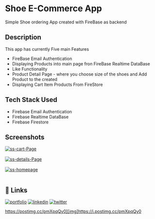 # Shoe E-Commerce App

Simple Shoe ordering App created with FireBase as backend

## Description

This app has currently Five main Features

* FireBase Email Authentication
* Displaying Products into main page fron FireBase Realtime DataBase
* Like Functionality
* Product Detail Page - where you choose size of the shoes and Add Product to the created
* Displaying Cart Item Products From FireStore

## Tech Stack Used

* Firebase Email Authentication
* Firebase Realtime DataBase
* Firebase Firestore

## Screenshots

<a href="https://postimg.cc/pmXpqQy0" target="_blank"><img src="https://i.postimg.cc/wjDLx0zd/photo-2023-04-29-15-17-25.jpg" alt="ss-cart-Page"/></a><br/><br/>
<a href="https://postimg.cc/6Tnw5p3n" target="_blank"><img src="https://i.postimg.cc/VsHNgSPG/ss-details-Page.png" alt="ss-details-Page"/></a><br/><br/>
<a href="https://postimg.cc/XBf02QhQ" target="_blank"><img src="https://i.postimg.cc/KjVv8W5S/ss-homepage.png" alt="ss-homepage"/></a><br/><br/>

## 🔗 Links
[![portfolio](https://img.shields.io/badge/my_GitHUb-000?style=for-the-badge&logo=ko-fi&logoColor=white)](https://github.com/dszvivian/)
[![linkedin](https://img.shields.io/badge/linkedin-0A66C2?style=for-the-badge&logo=linkedin&logoColor=white)](https://www.linkedin.com/in/vivian-d-souza-0311571ba/)
[![twitter](https://img.shields.io/badge/twitter-1DA1F2?style=for-the-badge&logo=twitter&logoColor=white)](https://twitter.com/dszvivian)


https://postimg.cc/pmXpqQy0][img]https://i.postimg.cc/pmXpqQy0
